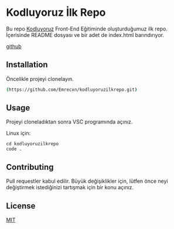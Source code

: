 # Kodluyoruz İlk Repo

Bu repo [Kodluyoruz](https://www.kodluyoruz.org) Front-End Eğitiminde oluşturduğumuz ilk repo. İçerisinde README dosyası ve bir adet de index.html barındırıyor.

[github](images/repo.png)

## Installation

Öncelikle projeyi clonelayın. 
```bash
(https://github.com/Emrecxn/kodluyoruzilkrepo.git)
```

## Usage

Projeyi cloneladıktan sonra VSC programında açınız.

Linux için: 
```linux
cd kodluyoruzilkrepo
code .
```

## Contributing
Pull requestler kabul edilir. Büyük değişiklikler için, lütfen önce neyi değiştirmek istediğinizi tartışmak için bir konu açınız.

## License
[MIT](https://choosealicense.com/licenses/mit/)


